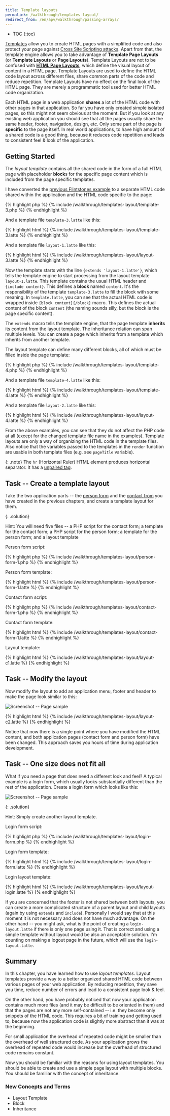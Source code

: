 ```yaml
---
title: Template layouts
permalink: /walkthrough/templates-layout/
redirect_from: /en/apv/walkthrough/passing-arrays/
---
```


* TOC
{:toc}

[Templates](/walkthrough/templates/) allow you to create HTML pages with a simplified code and
also protect your page against [Cross Site Scripting attacks](todo).
Apart from that, the template engine allows you to take advantage of
**Template Page Layouts** (or **Template Layouts** or **Page Layouts**).
Template Layouts are not to be confused with [**HTML Page Layouts**](todo),
which define the visual layout of content in a HTML page.
Template Layouts are used to define the HTML code layout across different files,
share common parts of the code and reduce repetition. Template Layouts have no
effect on the final look of the HTML page. They are merely a programmatic tool used
for better HTML code organization.

Each HTML page in a web application **shares** a lot of the HTML code with other pages in
that application. So far you have only created simple isolated pages, so this might
not seem obvious at the moment. But if you look at any existing web application you
should see that all the pages usually share the same header, footer, navigation,
design, etc. Only some part of the page is **specific** to the page itself.
In real world applications, to have high amount of a shared code is a good thing,
because it reduces code repetition and leads to consistent feel & look of the application.

## Getting Started
The *layout template*  contains all the shared code in the form of a full
HTML page with placeholder **block**s for the specific page content which is
included from the page specific templates.

I have converted the [previous Flintstones example](/walkthrough/backend-intro/array/#multidimensional-arrays)
to a separate HTML code shared within the application and the HTML code specific to the page:

{% highlight php %}
{% include /walkthrough/templates-layout/template-3.php %}
{% endhighlight %}

And a template file `template-3.latte` like this:

{% highlight html %}
{% include /walkthrough/templates-layout/template-3.latte %}
{% endhighlight %}

And a template file `layout-1.latte` like this:

{% highlight html %}
{% include /walkthrough/templates-layout/layout-3.latte %}
{% endhighlight %}

Now the template starts with the line `{extends 'layout-1.latte'}`, which tells the
template engine to start processing from the layout template `layout-1.latte`. This
template contains the usual HTML header and `{include content}`. This defines
a **block** named `content`. It's the responsibility of the template `template-3.latte` to
fill the block with some meaning. In `template.latte`, you can see that the actual HTML
code is wrapped inside `{block content}{/block}` macro. This defines the actual content
of the block `content` (the naming sounds silly, but the block is the page specific content).

The `extends` macro tells the template engine, that the page template **inherits** its content
from the layout template. The inheritance relation can span multiple levels. You can create a
page which inherits from a template which inherits from another template.

The layout template can define many different blocks, all of which must be filled inside the
page template:

{% highlight php %}
{% include /walkthrough/templates-layout/template-4.php %}
{% endhighlight %}

And a template file `template-4.latte` like this:

{% highlight html %}
{% include /walkthrough/templates-layout/template-4.latte %}
{% endhighlight %}

And a template file `layout-2.latte` like this:

{% highlight html %}
{% include /walkthrough/templates-layout/layout-4.latte %}
{% endhighlight %}

From the above examples, you can see that they do not affect the PHP code at all (except for the changed
template file name in the examples). Template layouts are only a way of organizing the HTML code in the
template files. Also notice that the variables passed to the templates in the `render` function are
usable in both template files (e.g. see `pageTitle` variable).

{: .note}
The `hr` (Horizontal Ruler) HTML element produces horizontal separator. It has a
[unpaired tag](/articles/html/#html-elements----tags).

## Task -- Create a template layout
Take the two application parts -- the [person form](/walkthrough/templates/#task----person-form)
and the [contact from](/walkthrough/templates/#task----contact-form) you have
created in the previous chapters, and create a template layout for them.

{: .solution}
<div markdown='1'>
Hint: You will need five files -- a PHP script for the contact form; a template for the contact form;
a PHP script for the person form; a template for the person form; and a layout template
</div>

Person form script:

{% highlight php %}
{% include /walkthrough/templates-layout/person-form-1.php %}
{% endhighlight %}

Person form template:

{% highlight html %}
{% include /walkthrough/templates-layout/person-form-1.latte %}
{% endhighlight %}

Contact form script:

{% highlight php %}
{% include /walkthrough/templates-layout/contact-form-1.php %}
{% endhighlight %}

Contact form template:

{% highlight html %}
{% include /walkthrough/templates-layout/contact-form-1.latte %}
{% endhighlight %}

Layout template:

{% highlight html %}
{% include /walkthrough/templates-layout/layout-c1.latte %}
{% endhighlight %}

## Task -- Modify the layout
Now modify the layout to add an application menu, footer and header to make
the page look similar to this:

![Screenshot -- Page sample](/walkthrough/templates-layout/page-sample-1.png)

{% highlight html %}
{% include /walkthrough/templates-layout/layout-c2.latte %}
{% endhighlight %}

Notice that now there is a single point where you have modified the HTML content, and both
application pages (contact form and person form) have been changed. This approach saves you
hours of time during application development.

## Task -- One size does not fit all
What if you need a page that does need a different look and feel? A typical example is
a login form, which usually looks substantially different than the rest of the application.
Create a login form which looks like this:

![Screenshot -- Page sample](/walkthrough/templates-layout/page-sample-2.png)

{: .solution}
<div markdown='1'>
Hint: Simply create another layout template.
</div>

Login form script:

{% highlight php %}
{% include /walkthrough/templates-layout/login-form.php %}
{% endhighlight %}

Login form template:

{% highlight html %}
{% include /walkthrough/templates-layout/login-form.latte %}
{% endhighlight %}

Login layout template:

{% highlight html %}
{% include /walkthrough/templates-layout/layout-login.latte %}
{% endhighlight %}

If you are concerned that the footer is not shared between both layouts, you can create
a more complicated structure of a parent layout and child layouts (again by using `extends` and
`include`). Personally I would say that at this moment it is not necessary and does not have
much advantage. On the other hand -- you might ask, what is the point of creating a
`login-layout.latte` if there is only one page using it. That is correct and using a simple template
without layout would be also an acceptable solution. I'm counting on making a logout page
in the future, which will use the `login-layout.latte`.


## Summary
In this chapter, you have learned how to use *layout templates*. Layout templates provide a way to
a better organized shared HTML code between various pages of your web application. By reducing
repetition, they save you time, reduce number of errors and lead to a consistent page look & feel.

On the other hand, you have probably noticed that now your application contains much more files
(and it may be difficult to be oriented in them) and that the pages are not any more self-contained
-- i.e. they become only snippets of the HTML code. This requires a bit of training and getting used to,
because now the application code is slightly more abstract than it was at the beginning.

For small application the overhead of repeated code might be smaller than the overhead of well
structured code. As your application grows the overhead of repeated code would increase but
the overhead of structured code remains constant.

Now you should be familiar with the reasons for using layout templates. You should be able to
create and use a simple page layout with multiple blocks. You should be familiar with the
concept of inheritance.

### New Concepts and Terms
- Layout Template
- Block
- Inheritance
